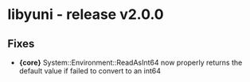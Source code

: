 libyuni - release v2.0.0
========================


Fixes
-----

 * **{core}** System::Environment::ReadAsInt64 now properly returns the
   default value if failed to convert to an int64
